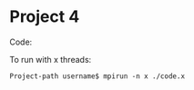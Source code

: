 # Project 4

Code:

To run with x threads:

```terminal
Project-path username$ mpirun -n x ./code.x
 ```
